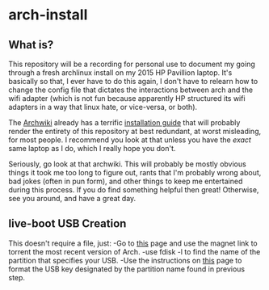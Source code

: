 # arch-install

## What is?

This repository will be a recording for personal use to document my going through a fresh archlinux install on my 2015 HP Pavillion laptop. It's basically so that, I ever have to do this again, I don't have to relearn how to change the config file that dictates the interactions between arch and the wifi adapter (which is not fun because apparently HP structured its wifi adapters in a way that linux hate, or vice-versa, or both).

The [Archwiki](https://wiki.archlinux.org/) already has a terrific [installation guide](https://wiki.archlinux.org/index.php/installation_guide) that will probably render the entirety of this repository at best redundant, at worst misleading, for most people. I recommend you look at that unless you have the *exact* same laptop as I do, which I really hope you don't.

Seriously, go look at that archwiki. This will probably be mostly obvious things it took me too long to figure out, rants that I'm probably wrong about, bad jokes (often in pun form), and other things to keep me entertained during this process. If you do find something helpful then great! Otherwise, see you around, and have a great day.

## live-boot USB Creation

This doesn't require a file, just:
-Go to [this](https://www.archlinux.org/download/) page and use the magnet link to torrent the most recent version of Arch.
-use fdisk -l to find the name of the partition that specifies your USB.
-Use the instructions on [this](https://wiki.archlinux.org/index.php/USB_flash_installation_media) page to format the USB key designated by the partition name found in previous step.

